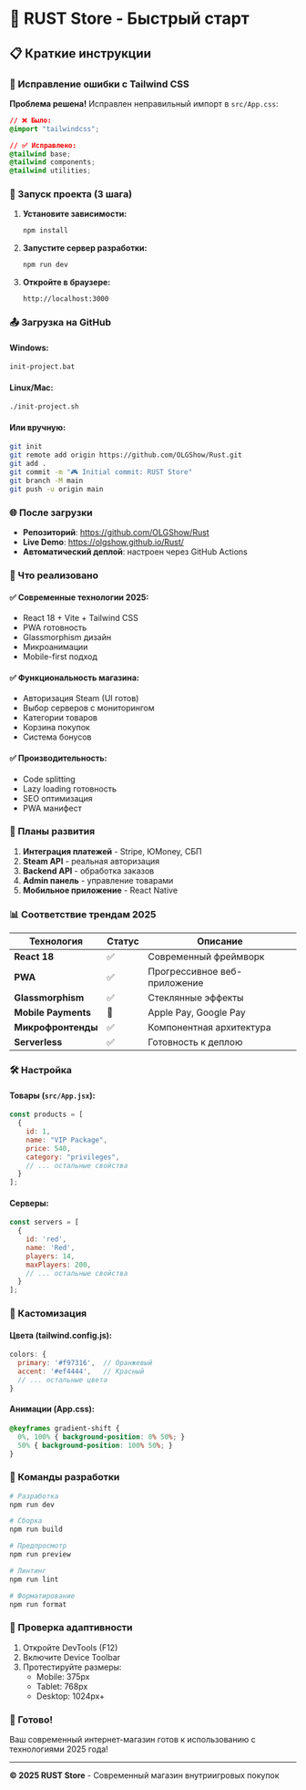 # 🚀 RUST Store - Быстрый старт

## 📋 Краткие инструкции

### 🔧 Исправление ошибки с Tailwind CSS
**Проблема решена!** Исправлен неправильный импорт в `src/App.css`:
```css
// ❌ Было:
@import "tailwindcss";

// ✅ Исправлено:
@tailwind base;
@tailwind components;
@tailwind utilities;
```

### 🚀 Запуск проекта (3 шага)

1. **Установите зависимости:**
   ```bash
   npm install
   ```

2. **Запустите сервер разработки:**
   ```bash
   npm run dev
   ```

3. **Откройте в браузере:**
   ```
   http://localhost:3000
   ```

### 📤 Загрузка на GitHub

#### Windows:
```bash
init-project.bat
```

#### Linux/Mac:
```bash
./init-project.sh
```

#### Или вручную:
```bash
git init
git remote add origin https://github.com/OLGShow/Rust.git
git add .
git commit -m "🎮 Initial commit: RUST Store"
git branch -M main
git push -u origin main
```

### 🌐 После загрузки

- **Репозиторий**: https://github.com/OLGShow/Rust
- **Live Demo**: https://olgshow.github.io/Rust/
- **Автоматический деплой**: настроен через GitHub Actions

### 🎯 Что реализовано

#### ✅ **Современные технологии 2025:**
- React 18 + Vite + Tailwind CSS
- PWA готовность
- Glassmorphism дизайн
- Микроанимации
- Mobile-first подход

#### ✅ **Функциональность магазина:**
- Авторизация Steam (UI готов)
- Выбор серверов с мониторингом
- Категории товаров
- Корзина покупок
- Система бонусов

#### ✅ **Производительность:**
- Code splitting
- Lazy loading готовность
- SEO оптимизация
- PWA манифест

### 🔮 Планы развития

1. **Интеграция платежей** - Stripe, ЮMoney, СБП
2. **Steam API** - реальная авторизация
3. **Backend API** - обработка заказов
4. **Admin панель** - управление товарами
5. **Мобильное приложение** - React Native

### 📊 Соответствие трендам 2025

| Технология | Статус | Описание |
|------------|--------|----------|
| **React 18** | ✅ | Современный фреймворк |
| **PWA** | ✅ | Прогрессивное веб-приложение |
| **Glassmorphism** | ✅ | Стеклянные эффекты |
| **Mobile Payments** | 🔮 | Apple Pay, Google Pay |
| **Микрофронтенды** | ✅ | Компонентная архитектура |
| **Serverless** | ✅ | Готовность к деплою |

### 🛠️ Настройка

#### Товары (`src/App.jsx`):
```javascript
const products = [
  {
    id: 1,
    name: "VIP Package",
    price: 540,
    category: "privileges",
    // ... остальные свойства
  }
];
```

#### Серверы:
```javascript
const servers = [
  {
    id: 'red',
    name: 'Red',
    players: 14,
    maxPlayers: 200,
    // ... остальные свойства
  }
];
```

### 🎨 Кастомизация

#### Цвета (tailwind.config.js):
```javascript
colors: {
  primary: '#f97316',  // Оранжевый
  accent: '#ef4444',   // Красный
  // ... остальные цвета
}
```

#### Анимации (App.css):
```css
@keyframes gradient-shift {
  0%, 100% { background-position: 0% 50%; }
  50% { background-position: 100% 50%; }
}
```

### 🔧 Команды разработки

```bash
# Разработка
npm run dev

# Сборка
npm run build

# Предпросмотр
npm run preview

# Линтинг
npm run lint

# Форматирование
npm run format
```

### 📱 Проверка адаптивности

1. Откройте DevTools (F12)
2. Включите Device Toolbar
3. Протестируйте размеры:
   - Mobile: 375px
   - Tablet: 768px
   - Desktop: 1024px+

### 🚀 Готово!

Ваш современный интернет-магазин готов к использованию с технологиями 2025 года!

---

**© 2025 RUST Store** - Современный магазин внутриигровых покупок 